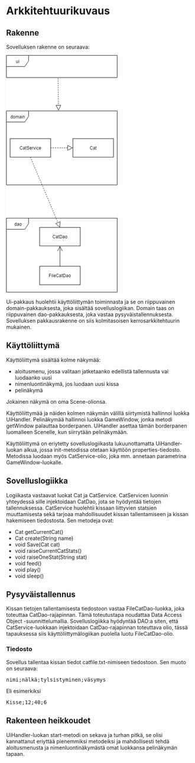 # Arkkitehtuurikuvaus

## Rakenne

Sovelluksen rakenne on seuraava:

![alt text](https://github.com/sumuh/ot-harjoitustyo/blob/master/dokumentaatio/updatedPakkauskaavio.jpg)

Ui-pakkaus huolehtii käyttöliittymän toiminnasta ja se on riippuvainen domain-pakkauksesta, joka sisältää sovelluslogiikan. Domain taas on riippuvainen dao-pakkauksesta, joka vastaa pysyväistallennuksesta. Sovelluksen pakkausrakenne on siis kolmitasoisen kerrosarkkitehtuurin mukainen. 

## Käyttöliittymä

Käyttöliittymä sisältää kolme näkymää:
- aloitusmenu, jossa valitaan jatketaanko edellistä tallennusta vai luodaanko uusi
- nimenluontinäkymä, jos luodaan uusi kissa
- pelinäkymä

Jokainen näkymä on oma Scene-olionsa.

Käyttöliittymää ja näiden kolmen näkymän välillä siirtymistä hallinnoi luokka UiHandler. Pelinäkymää hallinnoi luokka GameWindow, jonka metodi getWindow palauttaa borderpanen. UiHandler asettaa tämän borderpanen luomalleen Scenelle, kun siirrytään pelinäkymään. 

Käyttöliittymä on eriytetty sovelluslogiikasta lukuunottamatta UiHandler-luokan alkua, jossa init-metodissa otetaan käyttöön properties-tiedosto. Metodissa luodaan myös CatService-olio, joka mm. annetaan parametrina GameWindow-luokalle.

## Sovelluslogiikka

Logiikasta vastaavat luokat Cat ja CatService. CatServicen luonnin yhteydessä sille injektoidaan CatDao, jota se hyödyntää tietojen tallennuksessa. CatService huolehtii kissaan liittyvien statsien muuttamisesta sekä tarjoaa mahdollisuudet kissan tallentamiseen ja kissan hakemiseen tiedostosta. Sen metodeja ovat:
- Cat getCurrentCat()
- Cat create(String name)
- void Save(Cat cat)
- void raiseCurrentCatStats()
- void raiseOneStat(String stat)
- void feed()
- void play()
- void sleep()

## Pysyväistallennus

Kissan tietojen tallentamisesta tiedostoon vastaa FileCatDao-luokka, joka toteuttaa CatDao-rajapinnan. Tämä toteutustapa noudattaa Data Access Object -suunnittelumallia. Sovelluslogiikka hyödyntää DAO:a siten, että CatService-luokkaan injektoidaan CatDao-rajapinnan toteuttava olio, tässä tapauksessa siis käyttöliittymälogiikan puolella luotu FileCatDao-olio.

### Tiedosto

Sovellus tallentaa kissan tiedot catfile.txt-nimiseen tiedostoon. Sen muoto on seuraava:

<pre>
nimi;nälkä;tylsistyminen;väsymys
</pre>

Eli esimerkiksi

<pre>
Kisse;12;40;6
</pre>

## Rakenteen heikkoudet

UiHandler-luokan start-metodi on sekava ja turhan pitkä, se olisi kannattanut eriyttää pienemmiksi metodeiksi ja mahdollisesti tehdä aloitusmenusta ja nimenluontinäkymästä omat luokkansa pelinäkymän tapaan.
